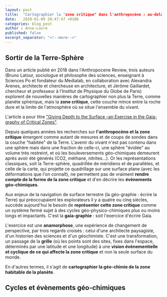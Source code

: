 ```yaml
---
layout: post
title:  "Cartographier la "zone critique" dans l'anthropocène : au-delà de latitude - longitude"
date:   2020-01-09 20:47:47 +0100
categories: blog_post
author : Anne-Laure
published: false
excerpt_separator: "<!--more-->"
---
```


## Sortir de la Terre-Sphère

Dans un article publié en 2018 dans l'Anthropocene Review, trois auteurs (Bruno Latour, sociologue et philosophe des sciences,
enseignant à Sciences Po et fondateur du Medialab, en collaboration avec Alexandra Arenes, architecte et chercheuse en architecture, et Jérôme Gaillardet, chercheur et professeur à l'Institut de Physique du Globe de Paris) explorent de nouvelles
manières de cartographier non plus la Terre, comme planète sphérique, mais la **zone critique**, cette couche mince entre la roche
dure et la limite de l'atmosphère où se situe l'ensemble du vivant.

L'article a pour titre ["Giving Depth to the Surface –an Exercise in the Gaia-graphy of Critical Zones"](http://www.bruno-latour.fr/sites/default/files/155-GAIAGRAPHY-accepted.pdf). 

Depuis quelques années les recherches sur **l'anthropocène et la zone critique** émergent comme autant de mesures et de coups de sondes dans la couche "habitée" de la Terre. L'avenir du vivant n'est pas contenu dans une sphère mais dans une fraction de celle-ci, une sphère "évidée" au volume très restreint, et où les bouleversements géo-chimiques demeurent après avoir été générés (CO2, méthane, nitrites...). Or les représentations classiques, soit la Terre-sphère, quadrillée de méridiens et de parallèles, et celle de la carte, qui projette ce quadrillage sur une surface plane (avec les déformations que l'on connaît), ne permettent pas de vraiment **rendre compte de la forme de la zone critique** et d'en décrire les **évènements géo-chimiques**.

Aux enjeux de la navigation de surface terrestre (la géo-graphie : écrire la Terre) qui préoccupaient les explorateurs il y a quatre ou cinq siècles, succède aujourd'hui le besoin de **représenter cette zone critique** comme un système fermé sujet à des cycles géo-physico-chimiques plus ou moins longs et impactants. C'est la **gaia-graphie** : soit l'exercice d'écrire Gaia.

L'exercice est une **anamorphose**, une expérience de changement de perspective, par trois regards croisés : celui d'une architecte paysagiste, d'un historien des sciences et d'un géochimiste. C'est une transformation, un passage de la **grille** (où les points sont des sites, fixes dans l'espace, déterminés par une latitude et une longitude) à une **vision évènementielle et cyclique de ce qui affecte la zone critique** et non la seule surface du monde.

En d'autres termes, il s'agit de **cartographier la géo-chimie de la zone habitable de la planète**.

## Cycles et évènements géo-chimiques
